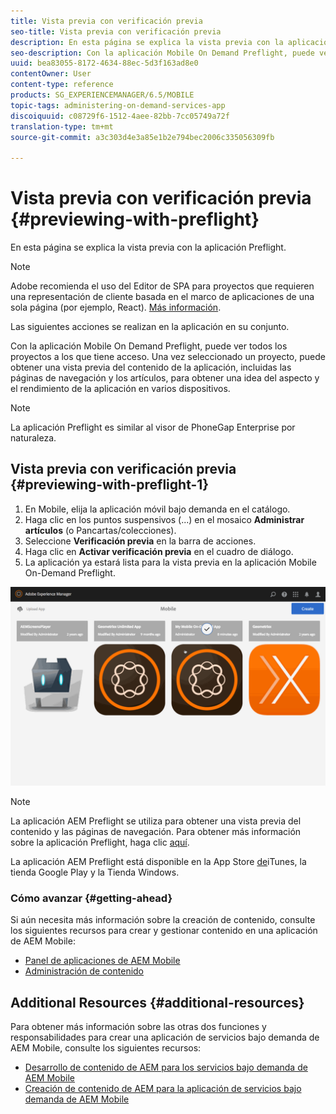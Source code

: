 ```yaml
---
title: Vista previa con verificación previa
seo-title: Vista previa con verificación previa
description: En esta página se explica la vista previa con la aplicación Preflight.
seo-description: Con la aplicación Mobile On Demand Preflight, puede ver todos los proyectos a los que tiene acceso. Siga esta página para conocer más sobre esto.
uuid: bea83055-8172-4634-88ec-5d3f163ad8e0
contentOwner: User
content-type: reference
products: SG_EXPERIENCEMANAGER/6.5/MOBILE
topic-tags: administering-on-demand-services-app
discoiquuid: c08729f6-1512-4aee-82bb-7cc05749a72f
translation-type: tm+mt
source-git-commit: a3c303d4e3a85e1b2e794bec2006c335056309fb

---
```



# Vista previa con verificación previa {#previewing-with-preflight}

En esta página se explica la vista previa con la aplicación Preflight.

>[!NOTE]
>
>Adobe recomienda el uso del Editor de SPA para proyectos que requieren una representación de cliente basada en el marco de aplicaciones de una sola página (por ejemplo, React). [Más información](/help/sites-developing/spa-overview.md).

Las siguientes acciones se realizan en la aplicación en su conjunto.

Con la aplicación Mobile On Demand Preflight, puede ver todos los proyectos a los que tiene acceso. Una vez seleccionado un proyecto, puede obtener una vista previa del contenido de la aplicación, incluidas las páginas de navegación y los artículos, para obtener una idea del aspecto y el rendimiento de la aplicación en varios dispositivos.

>[!NOTE]
>
>La aplicación Preflight es similar al visor de PhoneGap Enterprise por naturaleza.

## Vista previa con verificación previa {#previewing-with-preflight-1}

1. En Mobile, elija la aplicación móvil bajo demanda en el catálogo.
1. Haga clic en los puntos suspensivos (...) en el mosaico **Administrar artículos** (o Pancartas/colecciones).
1. Seleccione **Verificación previa** en la barra de acciones.
1. Haga clic en **Activar verificación previa** en el cuadro de diálogo.
1. La aplicación ya estará lista para la vista previa en la aplicación Mobile On-Demand Preflight.

![chlimage_1-8](assets/chlimage_1-8.gif)

>[!NOTE]
>
>La aplicación AEM Preflight se utiliza para obtener una vista previa del contenido y las páginas de navegación. Para obtener más información sobre la aplicación Preflight, haga clic [aquí](https://helpx.adobe.com/digital-publishing-solution/help/preflight-app.html).
>
>La aplicación AEM Preflight está disponible en la App Store [de](https://itunes.apple.com/us/app/adobe-experience-manager-mobile/id1042687518?mt=8)iTunes, la tienda [](https://play.google.com/store/apps/details?id=com.adobe.dps.preflight&hl=en)Google Play y la Tienda [](https://www.microsoft.com/en-us/store/p/adobe-experience-manager-mobile-preflight/9nblggh5wmxq)Windows.

### Cómo avanzar {#getting-ahead}

Si aún necesita más información sobre la creación de contenido, consulte los siguientes recursos para crear y gestionar contenido en una aplicación de AEM Mobile:

* [Panel de aplicaciones de AEM Mobile](/help/mobile/mobile-apps-ondemand-application-dashboard.md)
* [Administración de contenido](/help/mobile/mobile-apps-ondemand-manage-content-ondemand.md)

## Additional Resources {#additional-resources}

Para obtener más información sobre las otras dos funciones y responsabilidades para crear una aplicación de servicios bajo demanda de AEM Mobile, consulte los siguientes recursos:

* [Desarrollo de contenido de AEM para los servicios bajo demanda de AEM Mobile](/help/mobile/aem-mobile-on-demand.md)
* [Creación de contenido de AEM para la aplicación de servicios bajo demanda de AEM Mobile](/help/mobile/mobile-apps-ondemand.md)
